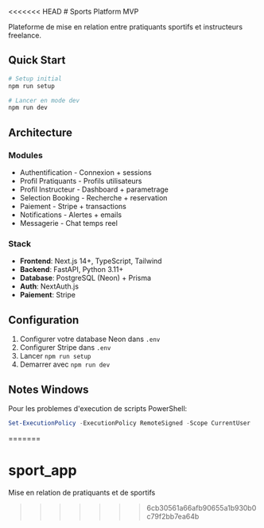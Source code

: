 <<<<<<< HEAD
﻿# Sports Platform MVP

Plateforme de mise en relation entre pratiquants sportifs et instructeurs freelance.

## Quick Start

```powershell
# Setup initial
npm run setup

# Lancer en mode dev
npm run dev
```

## Architecture

### Modules
- Authentification - Connexion + sessions
- Profil Pratiquants - Profils utilisateurs  
- Profil Instructeur - Dashboard + parametrage
- Selection Booking - Recherche + reservation
- Paiement - Stripe + transactions
- Notifications - Alertes + emails
- Messagerie - Chat temps reel

### Stack
- **Frontend**: Next.js 14+, TypeScript, Tailwind
- **Backend**: FastAPI, Python 3.11+
- **Database**: PostgreSQL (Neon) + Prisma
- **Auth**: NextAuth.js
- **Paiement**: Stripe

## Configuration

1. Configurer votre database Neon dans `.env`
2. Configurer Stripe dans `.env`
3. Lancer `npm run setup`
4. Demarrer avec `npm run dev`

## Notes Windows

Pour les problemes d'execution de scripts PowerShell:
```powershell
Set-ExecutionPolicy -ExecutionPolicy RemoteSigned -Scope CurrentUser
```
=======
# sport_app
Mise en relation de pratiquants et de sportifs
>>>>>>> 6cb30561a66afb90655a1b930b0c79f2bb7ea64b
